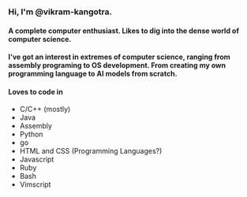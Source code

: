 ### Hi, I'm @vikram-kangotra.
#### A complete computer enthusiast. Likes to dig into the dense world of computer science.
#### I've got an interest in extremes of computer science, ranging from assembly programing to OS development. From creating my own programming language to AI models from scratch.
#### Loves to code in
- C/C++ (mostly)
- Java
- Assembly
- Python
- go
- HTML and CSS (Programming Languages?)
- Javascript
- Ruby
- Bash
- Vimscript

